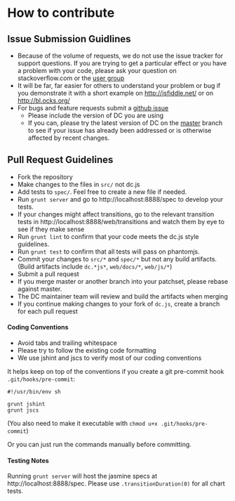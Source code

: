# How to contribute

## Issue Submission Guidlines

* Because of the volume of requests, we do not use the issue tracker for support questions. If you are trying to get a particular effect or you have a problem with your code, please ask your question on stackoverflow.com or the [user group](https://groups.google.com/forum/?fromgroups#!forum/dc-js-user-group)
* It will be far, far easier for others to understand your problem or bug if you demonstrate it with a short example on http://jsfiddle.net/ or on http://bl.ocks.org/
* For bugs and feature requests submit a [github issue](http://github.com/dc-js/dc.js/issues)
  * Please include the version of DC you are using
  * If you can, please try the latest version of DC on the [master](https://raw.github.com/dc-js/dc.js/master/dc.js) branch to see if your issue has already been addressed or is otherwise affected by recent changes.

## Pull Request Guidelines

* Fork the repository
* Make changes to the files in `src/` not dc.js
* Add tests to `spec/`. Feel free to create a new file if needed.
* Run `grunt server` and go to http://localhost:8888/spec to develop your tests.
* If your changes might affect transitions, go to the relevant transition tests in http://localhost:8888/web/transitions and watch them by eye to see if they make sense
* Run `grunt lint` to confirm that your code meets the dc.js style guidelines.
* Run `grunt test` to confirm that all tests will pass on phantomjs.
* Commit your changes to `src/*` and `spec/*` but not any build artifacts.  (Build artifacts include `dc.*js*`, `web/docs/*`, `web/js/*`)
* Submit a pull request
* If you merge master or another branch into your patchset, please rebase against master.
* The DC maintainer team will review and build the artifacts when merging
* If you continue making changes to your fork of `dc.js`, create a branch for each pull request

#### Coding Conventions

* Avoid tabs and trailing whitespace
* Please try to follow the existing code formatting
* We use jshint and jscs to verify most of our coding conventions

It helps keep on top of the conventions if you create a git pre-commit hook `.git/hooks/pre-commit`:
```
#!/usr/bin/env sh

grunt jshint
grunt jscs
```

(You also need to make it executable with  `chmod u+x .git/hooks/pre-commit`)

Or you can just run the commands manually before committing.

#### Testing Notes

Running `grunt server` will host the jasmine specs at http://localhost:8888/spec.
Please use `.transitionDuration(0)` for all chart tests.

